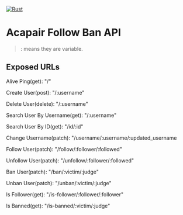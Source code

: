 [![Rust](https://github.com/Acapair/acapair_follow_ban_api/actions/workflows/rust.yml/badge.svg)](https://github.com/Acapair/acapair_follow_ban_api/actions/workflows/rust.yml)
# Acapair Follow Ban API

>: means they are variable.

## Exposed URLs
Alive Ping(get): "/"

Create User(post): "/:username"

Delete User(delete): "/:username"

Search User By Username(get): "/:username"

Search User By ID(get): "/id/:id"

Change Username(patch): "/username/:username/:updated_username

Follow User(patch): "/follow/:follower/:followed"

Unfollow User(patch): "/unfollow/:follower/:followed"

Ban User(patch): "/ban/:victim/:judge"

Unban User(patch): "/unban/:victim/:judge"

Is Follower(get): "/is-follower/:follower/:follower"

Is Banned(get): "/is-banned/:victim/:judge"
